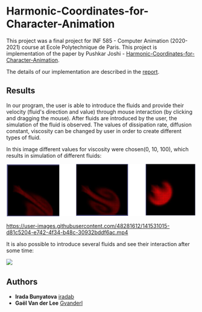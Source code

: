 # Harmonic-Coordinates-for-Character-Animation

This project was a final project for INF 585 - Computer Animation (2020-2021) course at Ecole Polytechnique de Paris. This project is implementation of the paper by Pushkar Joshi - [Harmonic-Coordinates-for-Character-Animation](https://www.cs.jhu.edu/~misha/Fall07/Papers/Joshi07.pdf). 

The details of our implementation are described in the [report](https://github.com/iradab/Harmonic-Coordinates-for-Character-Animation/blob/main/Harmonic_coordinates_report.pdf). 

## Results

In our program, the user is able to introduce the fluids and provide their velocity (fluid's direction and value) through
mouse interaction (by clicking and dragging the mouse). After fluids are introduced by the user, the simulation of the fluid is observed. 
The values of dissipation rate, diffusion constant, 
viscosity can be changed by user in order to create different types of fluid.

In this image different values for viscosity were chosen(0, 10, 100), which results in simulation of different fluids:


![alt text](https://github.com/iradab/Stable-Fluids/blob/main/viscosity%20test.png)


https://user-images.githubusercontent.com/48281612/141531015-d81c5204-e742-4f34-b48c-30932bddf6ac.mp4

It is also possible to introduce several fluids and see their interaction after some time:

<img src="several_fluids.png" width="235">


## Authors

* **Irada Bunyatova**     [iradab](https://github.com/iradab)
* **Gaël Van der Lee**       [Gvanderl](https://github.com/Gvanderl)
